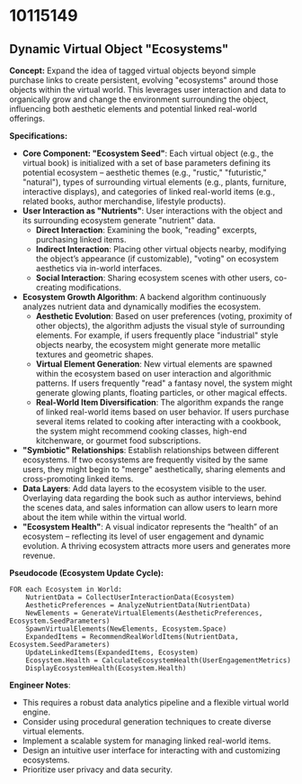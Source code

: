 # 10115149

## Dynamic Virtual Object "Ecosystems"

**Concept:** Expand the idea of tagged virtual objects beyond simple purchase links to create persistent, evolving "ecosystems" around those objects within the virtual world. This leverages user interaction and data to organically grow and change the environment surrounding the object, influencing both aesthetic elements and potential linked real-world offerings.

**Specifications:**

*   **Core Component: "Ecosystem Seed"**: Each virtual object (e.g., the virtual book) is initialized with a set of base parameters defining its potential ecosystem – aesthetic themes (e.g., "rustic," "futuristic," "natural"), types of surrounding virtual elements (e.g., plants, furniture, interactive displays), and categories of linked real-world items (e.g., related books, author merchandise, lifestyle products).
*   **User Interaction as "Nutrients"**:  User interactions with the object and its surrounding ecosystem generate "nutrient" data.
    *   **Direct Interaction**:  Examining the book, "reading" excerpts, purchasing linked items.
    *   **Indirect Interaction**: Placing other virtual objects nearby, modifying the object’s appearance (if customizable), "voting" on ecosystem aesthetics via in-world interfaces.
    *   **Social Interaction**:  Sharing ecosystem scenes with other users, co-creating modifications.
*   **Ecosystem Growth Algorithm**: A backend algorithm continuously analyzes nutrient data and dynamically modifies the ecosystem.
    *   **Aesthetic Evolution**:  Based on user preferences (voting, proximity of other objects), the algorithm adjusts the visual style of surrounding elements. For example, if users frequently place "industrial" style objects nearby, the ecosystem might generate more metallic textures and geometric shapes.
    *   **Virtual Element Generation**: New virtual elements are spawned within the ecosystem based on user interaction and algorithmic patterns.  If users frequently "read" a fantasy novel, the system might generate glowing plants, floating particles, or other magical effects.
    *   **Real-World Item Diversification**: The algorithm expands the range of linked real-world items based on user behavior. If users purchase several items related to cooking after interacting with a cookbook, the system might recommend cooking classes, high-end kitchenware, or gourmet food subscriptions.
*   **"Symbiotic" Relationships**:  Establish relationships between different ecosystems.  If two ecosystems are frequently visited by the same users, they might begin to "merge" aesthetically, sharing elements and cross-promoting linked items.
*   **Data Layers**: Add data layers to the ecosystem visible to the user. Overlaying data regarding the book such as author interviews, behind the scenes data, and sales information can allow users to learn more about the item while within the virtual world.
*   **"Ecosystem Health"**: A visual indicator represents the “health” of an ecosystem – reflecting its level of user engagement and dynamic evolution. A thriving ecosystem attracts more users and generates more revenue.

**Pseudocode (Ecosystem Update Cycle):**

```
FOR each Ecosystem in World:
    NutrientData = CollectUserInteractionData(Ecosystem)
    AestheticPreferences = AnalyzeNutrientData(NutrientData)
    NewElements = GenerateVirtualElements(AestheticPreferences, Ecosystem.SeedParameters)
    SpawnVirtualElements(NewElements, Ecosystem.Space)
    ExpandedItems = RecommendRealWorldItems(NutrientData, Ecosystem.SeedParameters)
    UpdateLinkedItems(ExpandedItems, Ecosystem)
    Ecosystem.Health = CalculateEcosystemHealth(UserEngagementMetrics)
    DisplayEcosystemHealth(Ecosystem.Health)
```

**Engineer Notes**:

*   This requires a robust data analytics pipeline and a flexible virtual world engine.
*   Consider using procedural generation techniques to create diverse virtual elements.
*   Implement a scalable system for managing linked real-world items.
*   Design an intuitive user interface for interacting with and customizing ecosystems.
*   Prioritize user privacy and data security.